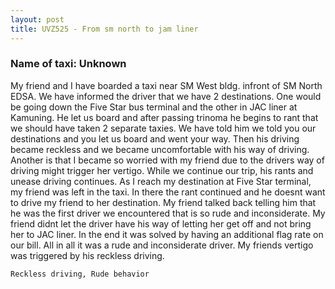 ```yaml
---
layout: post
title: UVZ525 - From sm north to jam liner
---
```


### Name of taxi: Unknown

My friend and I have boarded a taxi near SM West bldg. infront of SM North EDSA. We have informed the driver that we have 2 destinations. One would be going down the Five Star bus terminal and the other in JAC liner at Kamuning. He let us board and after passing trinoma he begins to rant that we should have taken 2 separate taxies. We have told him we told you our destinations and you let us board and went your way. Then his driving became reckless and we became uncomfortable with his way of driving. Another is that I became so worried with my friend due to the drivers way of driving might trigger her vertigo. While we continue our trip, his rants and unease driving continues. As I reach my destination at Five Star terminal, my friend was left in the taxi. In there the rant continued and he doesnt want to drive my friend to her destination. My friend talked back telling him that he was the first driver we encountered that is so rude and inconsiderate. My friend didnt let the driver have his way of letting her get off and not bring her to JAC liner. In the end it was solved by having an additional flag rate on our bill. All in all it was a rude and inconsiderate driver. My friends vertigo was triggered by his reckless driving.

```Reckless driving, Rude behavior```
